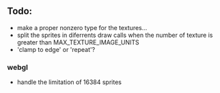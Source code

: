 ## Todo:

- make a proper nonzero type for the textures...
- split the sprites in diferrents draw calls when the number of texture is greater than MAX_TEXTURE_IMAGE_UNITS
- 'clamp to edge' or 'repeat'?

### webgl

- handle the limitation of 16384 sprites